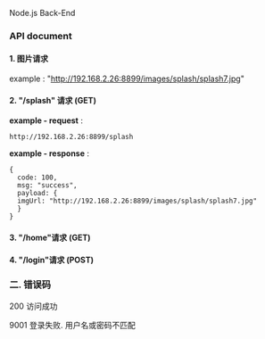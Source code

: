 Node.js Back-End

### API document

#### 1. 图片请求

example : "http://192.168.2.26:8899/images/splash/splash7.jpg"

#### 2. "/splash" 请求 (GET)


**example - request** :   

`http://192.168.2.26:8899/splash`

**example - response** :

```
{
  code: 100,
  msg: "success",
  payload: {
  imgUrl: "http://192.168.2.26:8899/images/splash/splash7.jpg"
  }
}
```

#### 3. "/home"请求 (GET)

#### 4. "/login"请求 (POST)



### 二. 错误码
200  访问成功

9001 登录失败. 用户名或密码不匹配

